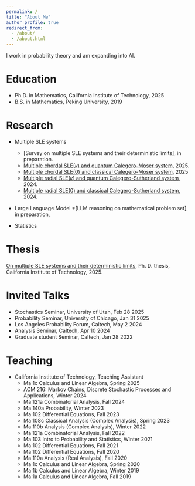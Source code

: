 ```yaml
---
permalink: /
title: "About Me"
author_profile: true
redirect_from: 
  - /about/
  - /about.html
---
```


I work in probability theory and am expanding into AI.

Education
======
* Ph.D. in Mathematics, California Institute of Technology, 2025
* B.S. in Mathematics, Peking University, 2019

Research
======
* Multiple SLE systems
  * [Survey on multiple SLE systems and their deterministic limits], in preparation.
  * [Multiple chordal SLE($\kappa$) and quantum Calegero-Moser system](https://arxiv.org/abs/2505.16093), 2025.
  * [Multiple chordal SLE(0) and classical Calegero-Moser system](https://arxiv.org/pdf/2505.17129), 2025
  * [Multiple radial SLE($\kappa$) and quantum Calegero-Sutherland system](https://arxiv.org/abs/2505.14762), 2024.
  * [Multiple radial SLE(0) and classical Calegero-Sutherland system](https://arxiv.org/abs/2410.21544), 2024.

* Large Language Model
  *[LLM reasoning on mathematical problem set], in preparation,
* Statistics
 
Thesis
======
[On multiple SLE systems and their deterministic limits](https://resolver.caltech.edu/CaltechTHESIS:05202025-052235420), Ph. D. thesis, California Institute of Technology, 2025.

Invited Talks
======
* Stochastics Seminar, University of Utah, Feb 28 2025
* Probability Seminar, University of Chicago, Jan 31 2025
* Los Angeles Probability Forum, Caltech, May 2 2024
* Analysis Seminar, Caltech, Apr 10 2024
* Graduate student Seminar, Caltech, Jan 28 2022

Teaching
=======
* California Institute of Technology, Teaching Assistant
  * Ma 1c Calculus and Linear Algebra, Spring 2025
  * ACM 216: Markov Chains, Discrete Stochastic Processes and Applications, Winter 2024
  * Ma 121a Combinatorial Analysis, Fall 2024
  * Ma 140a Probability, Winter 2023
  * Ma 102 Differential Equations, Fall 2023
  * Ma 108c Classical Analysis (Complex Analysis), Spring 2023
  * Ma 110b Analysis (Complex Analysis), Winter 2022
  * Ma 121a Combinatorial Analysis, Fall 2022
  * Ma 103 Intro to Probability and Statistics, Winter 2021 
  * Ma 102 Differential Equations, Fall 2021
  * Ma 102 Differential Equations, Fall 2020
  * Ma 110a Analysis (Real Analysis), Fall 2020
  * Ma 1c Calculus and Linear Algebra, Spring 2020
  * Ma 1b Calculus and Linear Algebra, Winter 2019
  * Ma 1a Calculus and Linear Algebra, Fall 2019
